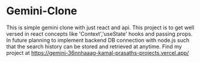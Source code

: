 # Gemini-Clone
This is simple gemini clone with just react and api. This project is to get well versed in react concepts like 'Context','useState' hooks and passing props. In future planning to implement backend DB connection with node.js such that the search history can be stored and retrieved at anytime. Find my project at https://gemini-36nnhaaag-kamal-prasaths-projects.vercel.app/ 
